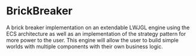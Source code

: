 # BrickBreaker
A brick breaker implementation on an extendable LWJGL engine using the ECS architecture as well as an implementation of the strategy pattern for more power to the user. 
This engine will allow the user to build simple worlds with multiple components with their own business logic.
